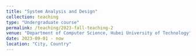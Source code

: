 ```yaml
---
title: "System Analysis and Design"
collection: teaching
type: "Undergraduate course"
permalink: /teaching/2023-fall-teaching-2
venue: "Department of Computer Science, Hubei University of Technology"
date: 2023-09-01 - now
location: "City, Country"
---
```


<!-- This is a description of a teaching experience. You can use markdown like any other post.

Heading 1
======

Heading 2
======

Heading 3
====== -->
